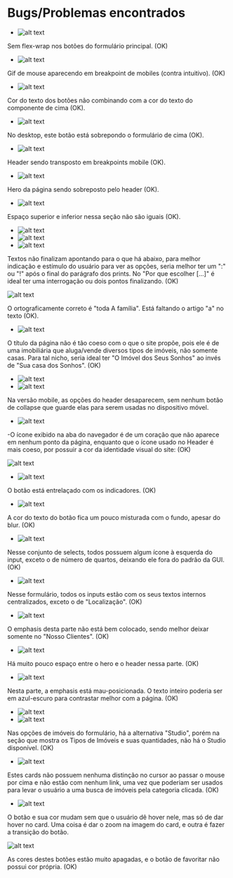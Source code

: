 # Bugs/Problemas encontrados
- ![alt text](image.png)

Sem flex-wrap nos botões do formulário principal. (OK)

- ![alt text](image-1.png) 

Gif de mouse aparecendo em breakpoint de mobiles (contra intuitivo). (OK)

- ![alt text](image-2.png)

Cor do texto dos botões não combinando com a cor do texto do componente de cima (OK).

- ![alt text](image-11.png)

No desktop, este botão está sobrepondo o formulário de cima (OK).

- ![alt text](image-3.png)

Header sendo transposto em breakpoints mobile (OK).

- ![alt text](image-4.png)

Hero da página sendo sobreposto pelo header (OK).

- ![alt text](image-5.png)

Espaço superior e inferior nessa seção não são iguais (OK).

- ![alt text](image-6.png)
- ![alt text](image-8.png)
- ![alt text](image-10.png)

Textos não finalizam apontando para o que há abaixo, para melhor indicação e estímulo do usuário para ver as opções, seria melhor ter um ":" ou "!" após o final do parágrafo dos prints. No "Por que escolher [...]" é ideal ter uma interrogação ou dois pontos finalizando. (OK)

![alt text](image-7.png)

O ortograficamente correto é "toda A família". Está faltando o artigo "a" no texto (OK).

- ![alt text](image-9.png)

O título da página não é tão coeso com o que o site propõe, pois ele é de uma imobiliária que aluga/vende diversos tipos de imóveis, não somente casas. Para tal nicho, seria ideal ter "O Imóvel dos Seus Sonhos" ao invés de "Sua casa dos Sonhos". (OK)

- ![alt text](image-13.png)
- ![alt text](image-12.png)

Na versão mobile, as opções do header desaparecem, sem nenhum botão de collapse que guarde elas para serem usadas no dispositivo móvel.

- ![alt text](image-14.png)

-O ícone exibido na aba do navegador é de um coração que não aparece em nenhum ponto da página, enquanto que o ícone usado no Header é mais coeso, por possuir a cor da identidade visual do site: (OK)

![alt text](image-15.png)

- ![alt text](image-16.png)

O botão está entrelaçado com os indicadores. (OK)

- ![alt text](image-17.png)

A cor do texto do botão fica um pouco misturada com o fundo, apesar do blur. (OK)

- ![alt text](image-18.png)

Nesse conjunto de selects, todos possuem algum ícone à esquerda do input, exceto o de número de quartos, deixando ele fora do padrão da GUI. (OK)

- ![alt text](image-19.png)

Nesse formulário, todos os inputs estão com os seus textos internos centralizados, exceto o de "Localização". (OK)

- ![alt text](image-20.png)

O emphasis desta parte não está bem colocado, sendo melhor deixar somente no "Nosso Clientes". (OK)

- ![alt text](image-21.png)

Há muito pouco espaço entre o hero e o header nessa parte. (OK)

- ![alt text](image-22.png)

Nesta parte, a emphasis está mau-posicionada. O texto inteiro poderia ser em azul-escuro para contrastar melhor com a página. (OK)

- ![alt text](image-23.png)
- ![alt text](image-24.png)

Nas opções de imóveis do formulário, há a alternativa "Studio", porém na seção que mostra os Tipos de Imóveis e suas quantidades, não há o Studio disponível. (OK)

- ![alt text](image-26.png)

Estes cards não possuem nenhuma distinção no cursor ao passar o mouse por cima e não estão com nenhum link, uma vez que poderiam ser usados para levar o usuário a uma busca de imóveis pela categoria clicada. (OK)

- ![alt text](image-27.png)

O botão e sua cor mudam sem que o usuário dê hover nele, mas só de dar hover no card. Uma coisa é dar o zoom na imagem do card, e outra é fazer a transição do botão.

![alt text](image-28.png)

As cores destes botões estão muito apagadas, e o botão de favoritar não possui cor própria. (OK)